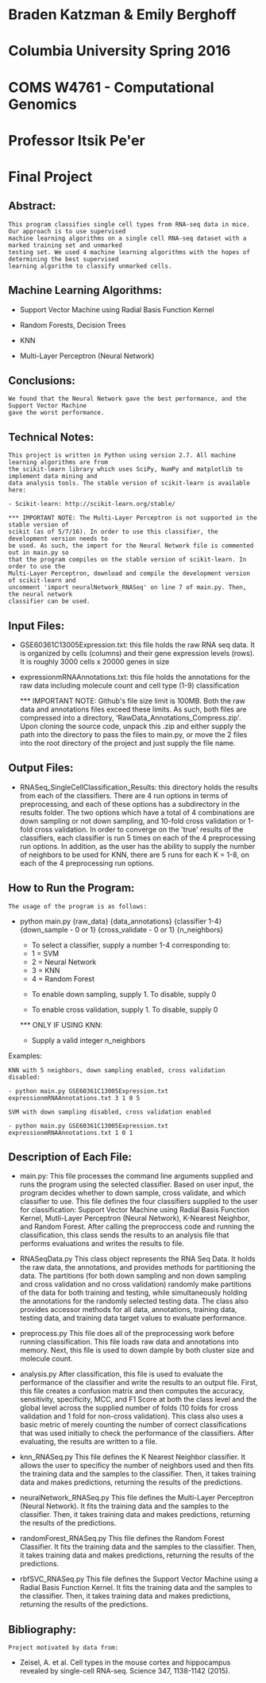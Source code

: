 # Braden Katzman & Emily Berghoff
# Columbia University Spring 2016
# COMS W4761 - Computational Genomics
# Professor Itsik Pe'er
# Final Project



## Abstract:

	This program classifies single cell types from RNA-seq data in mice. Our approach is to use supervised
	machine learning algorithms on a single cell RNA-seq dataset with a marked training set and unmarked
	testing set. We used 4 machine learning algorithms with the hopes of determining the best supervised
	learning algorithm to classify unmarked cells.

## Machine Learning Algorithms:
- Support Vector Machine using Radial Basis Function Kernel

- Random Forests, Decision Trees

- KNN

- Multi-Layer Perceptron (Neural Network)

## Conclusions:
	We found that the Neural Network gave the best performance, and the Support Vector Machine
	gave the worst performance.
	

## Technical Notes:

	This project is written in Python using version 2.7. All machine learning algorithms are from 
	the scikit-learn library which uses SciPy, NumPy and matplotlib to implement data mining and 
	data analysis tools. The stable version of scikit-learn is available here:

	- Scikit-learn: http://scikit-learn.org/stable/
	
	*** IMPORTANT NOTE: The Multi-Layer Perceptron is not supported in the stable version of 
	scikit (as of 5/7/16). In order to use this classifier, the development version needs to 
	be used. As such, the import for the Neural Network file is commented out in main.py so 
	that the program compiles on the stable version of scikit-learn. In order to use the 
	Multi-Layer Perceptron, download and compile the development version of scikit-learn and 
	uncomment 'import neuralNetwork_RNASeq' on line 7 of main.py. Then, the neural network
	classifier can be used.

## Input Files:

- GSE60361C13005Expression.txt: this file holds the raw RNA seq data. It is organized by
cells (columns) and their gene expression levels (rows). It is roughly 3000 cells x 20000 
genes in size

- expressionmRNAAnnotations.txt: this file holds the annotations for the raw data including 
molecule count and cell type (1-9) classification

	*** IMPORTANT NOTE:
	Github's file size limit is 100MB. Both the raw data and annotations files exceed these 
	limits. As such, both files are compressed into a directory, 'RawData_Annotations_Compress.zip'.
	Upon cloning the source code, unpack this .zip and either supply the path into the directory
	to pass the files to main.py, or move the 2 files into the root directory of the project and
	just supply the file name. 

## Output Files:

- RNASeq_SingleCellClassification_Results: this directory holds the results from each of the 
classifiers. There are 4 run options in terms of preprocessing, and each of these options has
a subdirectory in the results folder. The two options which have a total of 4 combinations are
down sampling or not down sampling, and 10-fold cross validation or 1-fold cross validation. 
In order to converge on the 'true' results of the classifiers, each classifier is run 5 times 
on each of the 4 preprocessing run options. In addition, as the user has the ability to supply 
the number of neighbors to be used for KNN, there are 5 runs for each K = 1-8, on each of the
4 preprocessing run options.

## How to Run the Program:

	The usage of the program is as follows:

- python main.py {raw_data} {data_annotations} {classifier 1-4} {down_sample - 0 or 1} {cross_validate - 0 or 1} {n_neighbors}

	* To select a classifier, supply a number 1-4 corresponding to:
	- 1 = SVM
	- 2 = Neural Network
	- 3 = KNN
	- 4 = Random Forest

	* To enable down sampling, supply 1. To disable, supply 0

	* To enable cross validation, supply 1. To disable, supply 0

	*** ONLY IF USING KNN:
	* Supply a valid integer n_neighbors


Examples:

	KNN with 5 neighbors, down sampling enabled, cross validation disabled:

	- python main.py GSE60361C13005Expression.txt expressionmRNAAnnotations.txt 3 1 0 5

	SVM with down sampling disabled, cross validation enabled

	- python main.py GSE60361C13005Expression.txt expressionmRNAAnnotations.txt 1 0 1



## Description of Each File:

- main.py: 
	This file processes the command line arguments supplied and runs the program using the 
	selected classifier. Based on user input, the program decides whether to down sample, 
	cross validate, and which classifier to use. This file defines the four classifiers supplied
	to the user for classification: Support Vector Machine using Radial Basis Function Kernel,
	Mutli-Layer Perceptron (Neural Network), K-Nearest Neighbor, and Random Forest. After 
	calling the preproccess code and running the classification, this class sends the 
	results to an analysis file that performs evaluations and writes the results to file.

- RNASeqData.py
	This class object represents the RNA Seq Data. It holds the raw data, the annotations,
	and provides methods for partitioning the data. The partitions (for both down sampling
	and non down sampling and cross validation and no cross validation) randomly make partitions
	of the data for both training and testing, while simultaneously holding the annotations
	for the randomly selected testing data. The class also provides accessor methods for all data,
	annotations, training data, testing data, and training data target values to evaluate performance.

- preprocess.py
	This file does all of the preprocessing work before running classification. This file loads
	raw data and annotations into memory. Next, this file is used to down dample by both
	cluster size and molecule count.

- analysis.py
	After classification, this file is used to evaluate the performance of the classifier and 
	write the results to an output file. First, this file creates a confusion matrix and then 
	computes the accuracy, sensitivity, specificity, MCC, and F1 Score at both the class level 
	and the global level across the supplied number of folds (10 folds for cross validation and
	1 fold for non-cross validation). This class also uses a basic metric of merely counting
	the number of correct classifications that was used initially to check the performance of the
	classifiers. After evaluating, the results are written to a file.

- knn_RNASeq.py
	This file defines the K Nearest Neighbor classifier. It allows the user to specificy the 
	number of neighbors used and then fits the training data and the samples to the classifier.
	Then, it takes training data and makes predictions, returning the results of the predictions.

- neuralNetwork_RNASeq.py
	This file defines the Multi-Layer Perceptron (Neural Network). It fits the training data and the
	samples to the classifier. Then, it takes training data and makes predictions, returning the 
	results of the predictions.

- randomForest_RNASeq.py
	This file defines the Random Forest Classifier. It fits the training data and the
	samples to the classifier. Then, it takes training data and makes predictions, returning the 
	results of the predictions.

- rbfSVC_RNASeq.py
	This file defines the Support Vector Machine using a Radial Basis Function Kernel. It fits 
	the training data and the samples to the classifier. Then, it takes training data and makes
	predictions, returning the results of the predictions.



## Bibliography:
	Project motivated by data from:

- Zeisel, A. et al. Cell types in the mouse cortex and hippocampus revealed by single-cell RNA-seq. Science 347, 1138-1142 (2015).
